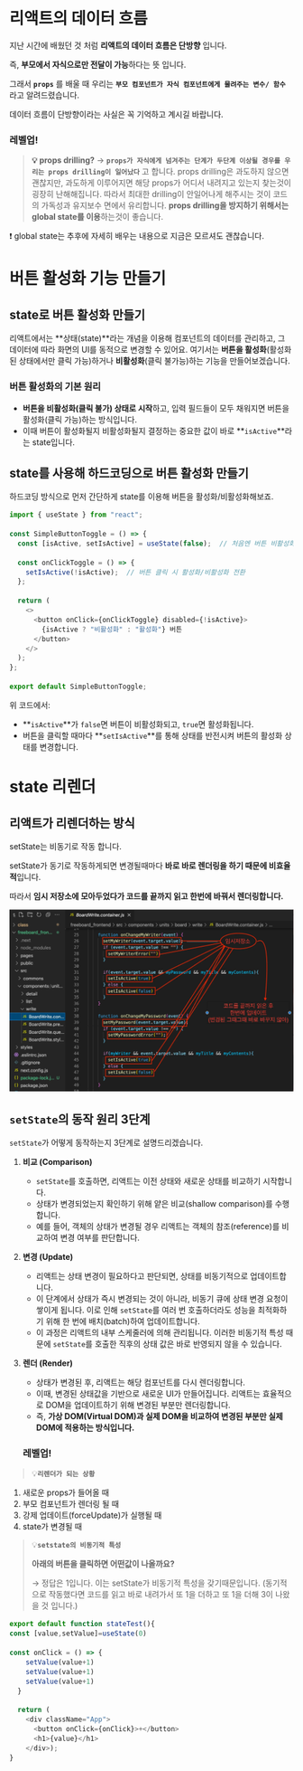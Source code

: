# 리액트의 데이터 흐름

지난 시간에 배웠던 것 처럼 **리액트의 데이터 흐름은 단방향** 입니다.

즉, **부모에서 자식으로만 전달이 가능**하다는 뜻 입니다.

그래서 **`props`** 를 배울 때 우리는 **`부모 컴포넌트가 자식 컴포넌트에게 물려주는 변수/ 함수`** 라고 알려드렸습니다.

데이터 흐름이 단방향이라는 사실은 꼭 기억하고 계시길 바랍니다.

### 레벨업!

> **💡 props drilling?**
→ **`props가 자식에게 넘겨주는 단계가 두단계 이상될 경우를 우리는 props drilling이 일어났다`** 고 합니다.
props drilling은 과도하지 않으면 괜찮지만, 과도하게 이루어지면 해당 props가 어디서 내려지고 있는지 찾는것이 굉장히 난해해집니다.
따라서 최대한 drilling이 안일어나게 해주시는 것이 코드의 가독성과 유지보수 면에서 유리합니다.
**props drilling을  방지하기 위해서는 global state를 이용**하는것이 좋습니다.

❗️ global state는 추후에 자세히 배우는 내용으로 지금은 모르셔도 괜찮습니다.
>


# 버튼 활성화 기능 만들기

## **state**로 버튼 활성화 만들기

리액트에서는 **상태(state)**라는 개념을 이용해 컴포넌트의 데이터를 관리하고, 그 데이터에 따라 화면의 UI를 동적으로 변경할 수 있어요. 여기서는 **버튼을 활성화**(활성화된 상태에서만 클릭 가능)하거나 **비활성화**(클릭 불가능)하는 기능을 만들어보겠습니다.

### 버튼 활성화의 기본 원리

- **버튼을 비활성화(클릭 불가) 상태로 시작**하고, 입력 필드들이 모두 채워지면 버튼을 활성화(클릭 가능)하는 방식입니다.
- 이때 버튼이 활성화될지 비활성화될지 결정하는 중요한 값이 바로 **`isActive`**라는 state입니다.

## state를 사용해 하드코딩으로 버튼 활성화 만들기

하드코딩 방식으로 먼저 간단하게 state를 이용해 버튼을 활성화/비활성화해보죠.


```javascript
import { useState } from "react";

const SimpleButtonToggle = () => {
  const [isActive, setIsActive] = useState(false);  // 처음엔 버튼 비활성화

  const onClickToggle = () => {
    setIsActive(!isActive);  // 버튼 클릭 시 활성화/비활성화 전환
  };

  return (
    <>
      <button onClick={onClickToggle} disabled={!isActive}>
        {isActive ? "비활성화" : "활성화"} 버튼
      </button>
    </>
  );
};

export default SimpleButtonToggle;
```

위 코드에서:

- **`isActive`**가 `false`면 버튼이 비활성화되고, `true`면 활성화됩니다.
- 버튼을 클릭할 때마다 **`setIsActive`**를 통해 상태를 반전시켜 버튼의 활성화 상태를 변경합니다.

# state 리렌더

## 리액트가 리렌더하는 방식

setState는 비동기로 작동 합니다. 

setState가 동기로 작동하게되면 변경될때마다 **바로 바로 렌더링을 하기 때문에 비효율적**입니다.

따라서 **임시 저장소에 모아두었다가  코드를 끝까지 읽고 한번에 바꿔서 렌더링합니다.**

<img src="../img/state리렌더.webp">

## **`setState`의 동작 원리 3단계**

`setState`가 어떻게 동작하는지 3단계로 설명드리겠습니다.

1. **비교 (Comparison)**
    - `setState`를 호출하면, 리액트는 이전 상태와 새로운 상태를 비교하기 시작합니다.
    - 상태가 변경되었는지 확인하기 위해 얕은 비교(shallow comparison)를 수행합니다.
    - 예를 들어, 객체의 상태가 변경될 경우 리액트는 객체의 참조(reference)를 비교하여 변경 여부를 판단합니다.
2. **변경 (Update)**
    - 리액트는 상태 변경이 필요하다고 판단되면, 상태를 비동기적으로 업데이트합니다.
    - 이 단계에서 상태가 즉시 변경되는 것이 아니라, 비동기 큐에 상태 변경 요청이 쌓이게 됩니다. 이로 인해 `setState`를 여러 번 호출하더라도 성능을 최적화하기 위해 한 번에 배치(batch)하여 업데이트합니다.
    - 이 과정은 리액트의 내부 스케줄러에 의해 관리됩니다. 이러한 비동기적 특성 때문에 `setState`를 호출한 직후의 상태 값은 바로 반영되지 않을 수 있습니다.
3. **렌더 (Render)**
    - 상태가 변경된 후, 리액트는 해당 컴포넌트를 다시 렌더링합니다.
    - 이때, 변경된 상태값을 기반으로 새로운 UI가 만들어집니다. 리액트는 효율적으로 DOM을 업데이트하기 위해 변경된 부분만 렌더링합니다.
    - 즉, **가상 DOM(Virtual DOM)과 실제 DOM을 비교하여 변경된 부분만 실제 DOM에 적용하는 방식입니다.**

    ### **레벨업!**

> 💡**`리렌더가 되는 상황`**
1. 새로운 props가 들어올 때
2. 부모 컴포넌트가 렌더링 될 때
3. 강제 업데이트(forceUpdate)가 실행될 때
4. state가 변경될 때
>

> 💡**`setstate의 비동기적 특성`**
> 
> 
> **아래의 버튼을 클릭하면 어떤값이 나올까요?**
> 
> → 정답은 1입니다. 
>    이는 setState가 비동기적 특성을 갖기때문입니다.
>    (동기적으로 작동했다면 코드를 읽고 바로 내려가서 또 1을 더하고 또 1을 더해 3이 나왔을 것 입니다.)
>
```javascript
export default function stateTest(){
const [value,setValue]=useState(0)

const onClick = () => {
    setValue(value+1)
    setValue(value+1)
    setValue(value+1)
  }

  return (
    <div className="App">
      <button onClick={onClick}>+</button>
      <h1>{value}</h1>
    </div>);
}
```